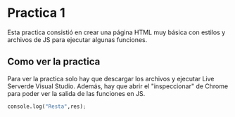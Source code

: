 # Practica 1

Esta practica consistió en crear una página HTML muy básica con estilos y archivos de JS para ejecutar algunas funciones.

## Como ver la practica

Para ver la practica solo hay que descargar los archivos y ejecutar Live Serverde Visual Studio. Además, hay que abrir el "inspeccionar" de Chrome para poder ver la salida de las funciones en JS. 

```python
console.log("Resta",res);
